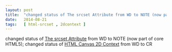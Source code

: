 ```yaml
---
layout: post
title:  "changed status of The srcset Attribute from WD to NOTE (now part of core HTML5); changed status of HTML Canvas 2D Context from WD to CR"
date:   2014-08-21
tags:   [ html-srcset , 2dcontext ]
---
```


changed status of [The srcset Attribute](/spec/html-srcset) from WD to NOTE (now part of core HTML5); changed status of [HTML Canvas 2D Context](/spec/2dcontext) from WD to CR

